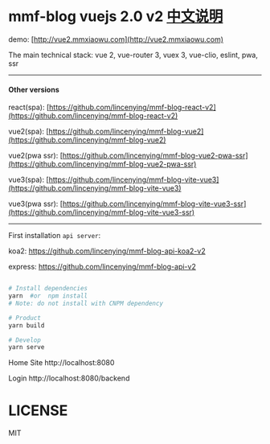 # mmf-blog vuejs 2.0 v2         [中文说明](https://github.com/lincenying/mmf-blog-vue2-pwa-ssr/blob/main/README_CN.md)

demo: [http://vue2.mmxiaowu.com](http://vue2.mmxiaowu.com)

The main technical stack: vue 2, vue-router 3, vuex 3, vue-clio, eslint, pwa, ssr

---

#### Other versions

react(spa): [https://github.com/lincenying/mmf-blog-react-v2](https://github.com/lincenying/mmf-blog-react-v2)

vue2(spa): [https://github.com/lincenying/mmf-blog-vue2](https://github.com/lincenying/mmf-blog-vue2)

vue2(pwa ssr): [https://github.com/lincenying/mmf-blog-vue2-pwa-ssr](https://github.com/lincenying/mmf-blog-vue2-pwa-ssr)

vue3(spa): [https://github.com/lincenying/mmf-blog-vite-vue3](https://github.com/lincenying/mmf-blog-vite-vue3)

vue3(pwa ssr): [https://github.com/lincenying/mmf-blog-vite-vue3-ssr](https://github.com/lincenying/mmf-blog-vite-vue3-ssr)

---

First installation `api server`:

koa2: https://github.com/lincenying/mmf-blog-api-koa2-v2

express: https://github.com/lincenying/mmf-blog-api-v2

```bash

# Install dependencies
yarn  #or  npm install
# Note: do not install with CNPM dependency

# Product
yarn build

# Develop
yarn serve
```

Home Site
http://localhost:8080

Login
http://localhost:8080/backend

# LICENSE

MIT
